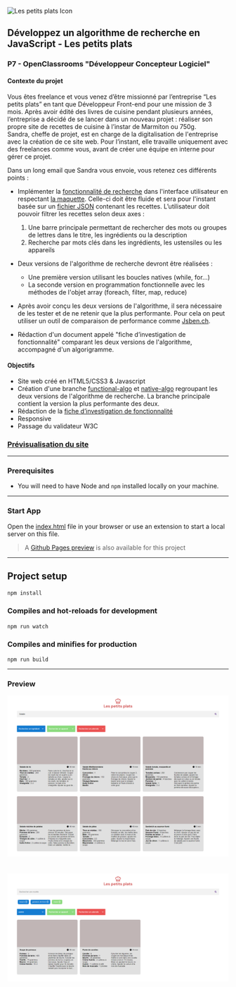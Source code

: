 ![Les petits plats Icon](/src/assets/full-icon.png)
## Développez un algorithme de recherche en JavaScript - Les petits plats
### P7 - OpenClassrooms "Développeur Concepteur Logiciel"

#### Contexte du projet

Vous êtes freelance et vous venez d’être missionné par l’entreprise “Les petits plats” en tant que Développeur Front-end pour une mission de 3 mois. Après avoir édité des livres de cuisine pendant plusieurs années, l’entreprise a décidé de se lancer dans un nouveau projet : réaliser son propre site de recettes de cuisine à l’instar de Marmiton ou 750g.  
Sandra, cheffe de projet, est en charge de la digitalisation de l'entreprise avec la création de ce site web. Pour l’instant, elle travaille uniquement avec des freelances comme vous, avant de créer une équipe en interne pour gérer ce projet.

Dans un long email que Sandra vous envoie, vous retenez ces différents points :

- Implémenter la [fonctionnalité de recherche](/src/assets/Cas%20d'utilisation%20du%20filtrage%20des%20recettes.pdf) dans l'interface utilisateur en respectant [la maquette](/src/assets/UI-Design.pdf). Celle-ci doit être fluide et sera pour l'instant basée sur un [fichier JSON](/data/recipes.json) contenant les recettes. L’utilisateur doit pouvoir filtrer les recettes selon deux axes :
  1. Une barre principale permettant de rechercher des mots ou groupes de lettres dans le titre, les ingrédients ou la description
  2. Recherche par mots clés dans les ingrédients, les ustensiles ou les appareils
  
- Deux versions de l'algorithme de recherche devront être réalisées :
  - Une première version utilisant les boucles natives (while, for...)
  - La seconde version en programmation fonctionnelle avec les méthodes de l'objet array (foreach, filter, map, reduce)
  
- Après avoir conçu les deux versions de l'algorithme, il sera nécessaire de les tester et de ne retenir que la plus performante. Pour cela on peut utiliser un outil de comparaison de performance comme [Jsben.ch](https://jsben.ch/).

- Rédaction d'un document appelé "fiche d’investigation de fonctionnalité" comparant les deux versions de l'algorithme, accompagné d'un algorigramme.

#### Objectifs
- Site web créé en HTML5/CSS3 & Javascript
- Création d'une branche [functional-algo](https://github.com/Alex-Pqn/Les-petits-plats-ocr_dcl/tree/functional-algo) et [native-algo](https://github.com/Alex-Pqn/Les-petits-plats-ocr_dcl/tree/native-algo) regroupant les deux versions de l'algorithme de recherche. La branche principale contient la version la plus performante des deux.
- Rédaction de la [fiche d’investigation de fonctionnalité](/src/assets/Fiche%20d'investigation.pdf)
- Responsive
- Passage du validateur W3C

### [Prévisualisation du site](https://alex-pqn.github.io/Les-petits-plats-ocr_dcl/)

---

### Prerequisites

- You will need to have Node and `npm` installed locally on your machine.

---

### Start App

Open the [index.html](./index.html) file in your browser or use an extension to start a local server on this file.

> A [Github Pages preview](https://alex-pqn.github.io/Les-petits-plats-ocr_dcl/) is also available for this project

---

## Project setup
```
npm install
```

### Compiles and hot-reloads for development
```
npm run watch
```

### Compiles and minifies for production
```
npm run build
```

---

### Preview

![CV](/src/assets/Les%20petits%20plats%202.png)
<br/>
<br/>
<br/>
![CV](/src/assets/Les%20petits%20plats.png)